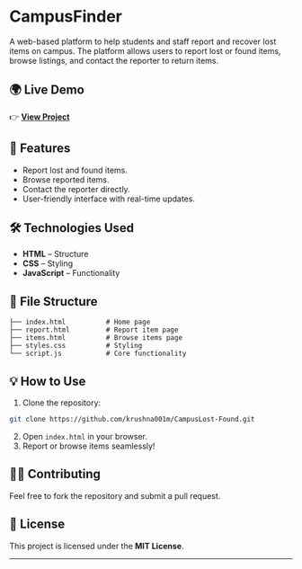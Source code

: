 # CampusFinder 

A web-based platform to help students and staff report and recover lost items on campus. The platform allows users to report lost or found items, browse listings, and contact the reporter to return items.

## 🌍 Live Demo
👉 [**View Project**](https://krushna001m.github.io/CampusLost-Found/)  

## 🚀 Features
- Report lost and found items.
- Browse reported items.
- Contact the reporter directly.
- User-friendly interface with real-time updates.

## 🛠️ Technologies Used
- **HTML** – Structure  
- **CSS** – Styling  
- **JavaScript** – Functionality  

## 📂 File Structure
```
├── index.html          # Home page
├── report.html         # Report item page
├── items.html          # Browse items page
├── styles.css          # Styling
└── script.js           # Core functionality
```

## 💡 How to Use
1. Clone the repository:
```bash
git clone https://github.com/krushna001m/CampusLost-Found.git
```
2. Open `index.html` in your browser.  
3. Report or browse items seamlessly!  

## 👨‍💻 Contributing
Feel free to fork the repository and submit a pull request.

## 📄 License
This project is licensed under the **MIT License**.

---


